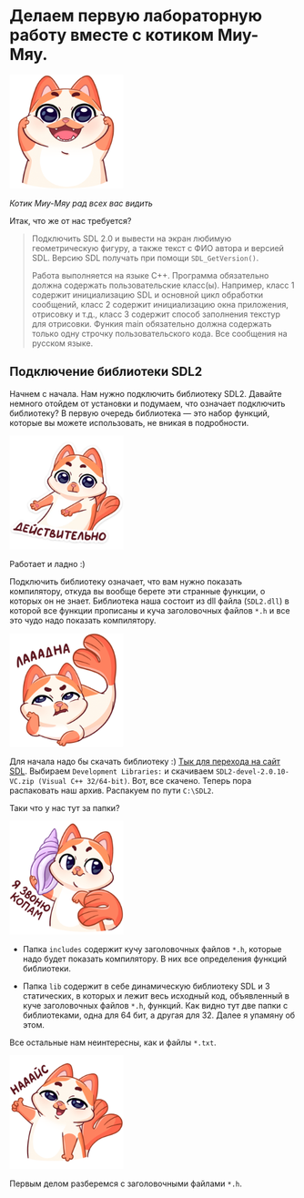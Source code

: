 # Делаем первую лабораторную работу вместе с котиком Миу-Мяу.

<img src="images/1.png" width="200" height="200" />

*Котик Миу-Мяу рад всех вас видить*

Итак, что же от нас требуется? 

> Подключить SDL 2.0 и вывести на экран любимую геометрическую фигуру, а также текст с ФИО автора и версией SDL. Версию SDL получать при помощи `SDL_GetVersion()`.
>
> Работа выполняется на языке С++. Программа обязательно должна содержать пользовательские класс(ы). Например, класс 1 содержит инициализацию SDL и основной цикл обработки сообщений, класс 2 содержит инициализацию окна приложения, отрисовку и т.д., класс 3 содержит способ заполнения текстур для отрисовки. Функия main обязательно должна содержать только одну строчку пользовательского кода. Все сообщения на русском языке.

## Подключение библиотеки SDL2

Начнем с начала. Нам нужно подключить библиотеку SDL2. Давайте немного отойдем от установки и подумаем, что означает подключить библиотеку? В первую очередь библиотека — это набор функций, которые вы можете использовать, не вникая в подробности. 

<img src="images/2.png" width="200" height="200" />

Работает и ладно :)

Подключить библиотеку означает, что вам нужно показать компилятору, откуда вы вообще берете эти странные функции, о которых он не знает. Библиотека наша состоит из dll файла (`SDL2.dll`) в которой все функции прописаны и куча заголовочных файлов `*.h` и все это чудо надо показать компилятору.

<img src="images/4.png" width="200" height="200" />

Для начала надо бы скачать библиотеку :) [Тык для перехода на сайт SDL](https://www.libsdl.org/download-2.0.php). Выбираем `Development Libraries:` и скачиваем `SDL2-devel-2.0.10-VC.zip (Visual C++ 32/64-bit)`. Вот, все скачено. Теперь пора распаковать наш архив. Распакуем по пути `C:\SDL2`. 

Таки что у нас тут за папки? 

<img src="images/5.png" width="200" height="200" />

- Папка `includes` содержит кучу заголовочных файлов `*.h`, которые надо будет показать компилятору. В них все определения функций библиотеки. 

- Папка `lib` содержит в себе динамическую библиотеку SDL и 3 статических, в которых и лежит весь исходный код, объявленный в куче заголовочных файлов `*.h`, функций. Как видно тут две папки с библиотеками, одна для 64 бит, а другая для 32. Далее я упамяну об этом.
 
Все остальные нам неинтересны, как и файлы `*.txt`.

<img src="images/6.png" width="200" height="200" />

Первым делом разберемся с заголовочными файлами `*.h`. 